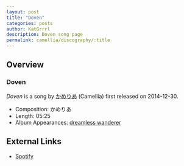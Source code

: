 ```yaml
---
layout: post
title: "Doven"
categories: posts
author: KatGrrrl
description: Doven song page
permalink: camellia/discography/:title
---
```


## Overview

### Doven

*Doven* is a song by [かめりあ](/camellia) (Camellia) first released on 2014-12-30.

* Composition: かめりあ
* Length: 05:25
* Album Appearances: [dreamless wanderer](/camellia/albums/dreamless-wanderer)

## External Links

* [Spotify](https://open.spotify.com/track/6Whj9jdjCUTGiS8VIDQ5Ic?si=15abbed48751401b)
